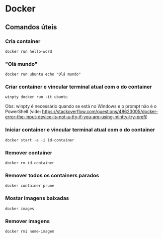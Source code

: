 # Docker

## Comandos úteis

### Cria container
```
docker run hello-word
```

### "Olá mundo"
```
docker run ubuntu echo "Olá mundo"
```

### Criar container e vincular terminal atual com o do container 
```
winpty docker run -it ubuntu
```
Obs: winpty é necessário quando se está no Windows e o prompt não é o PowerShell (vide: https://stackoverflow.com/questions/48623005/docker-error-the-input-device-is-not-a-tty-if-you-are-using-mintty-try-prefi)

### Iniciar container e vincular terminal atual com o do container
```
docker start -a -i id-container
```

### Remover container
```
docker rm id-container
```

### Remover todos os containers parados
```
docker container prune
```

### Mostar imagens baixadas
```
docker images
```

### Remover imagens
```
docker rmi nome-imagem
```